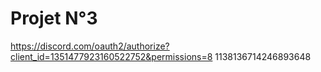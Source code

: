 # Projet N°3
https://discord.com/oauth2/authorize?client_id=1351477923160522752&permissions=8
1138136714246893648
